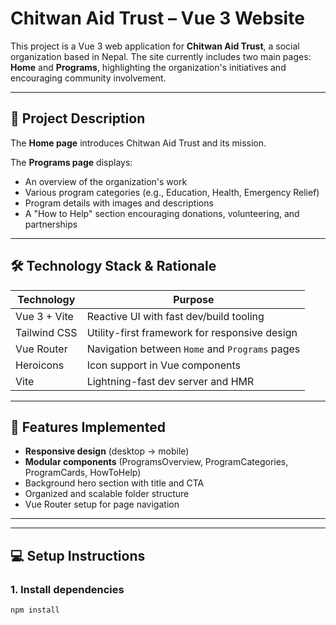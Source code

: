 # Chitwan Aid Trust – Vue 3 Website

This project is a Vue 3 web application for **Chitwan Aid Trust**, a social organization based in Nepal. The site currently includes two main pages: **Home** and **Programs**, highlighting the organization's initiatives and encouraging community involvement.

---

## 📌 Project Description

The **Home page** introduces Chitwan Aid Trust and its mission.

The **Programs page** displays:
- An overview of the organization's work
- Various program categories (e.g., Education, Health, Emergency Relief)
- Program details with images and descriptions
- A "How to Help" section encouraging donations, volunteering, and partnerships

---

## 🛠️ Technology Stack & Rationale

| Technology       | Purpose                                             |
|------------------|-----------------------------------------------------|
| Vue 3 + Vite     | Reactive UI with fast dev/build tooling             |
| Tailwind CSS     | Utility-first framework for responsive design       |
| Vue Router       | Navigation between `Home` and `Programs` pages      |
| Heroicons        | Icon support in Vue components                      |
| Vite             | Lightning-fast dev server and HMR                   |

---

## 🚀 Features Implemented

- **Responsive design** (desktop → mobile)
- **Modular components** (ProgramsOverview, ProgramCategories, ProgramCards, HowToHelp)
- Background hero section with title and CTA
- Organized and scalable folder structure
- Vue Router setup for page navigation

---


---

## 💻 Setup Instructions

### 1. Install dependencies

```sh
npm install


